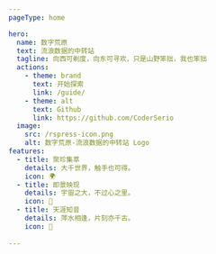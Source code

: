 ```yaml
---
pageType: home

hero:
  name: 数字荒原
  text: 流浪数据的中转站
  tagline: 向西可剃度，向东可寻欢，只是山野笨拙，我也笨拙
  actions:
    - theme: brand
      text: 开始探索
      link: /guide/
    - theme: alt
      text: Github
      link: https://github.com/CoderSerio
  image:
    src: /rspress-icon.png
    alt: 数字荒原-流浪数据的中转站 Logo
features:
  - title: 聚珍集萃
    details: 大千世界，触手也可得。
    icon: 🌍
  - title: 即景映现
    details: 宇宙之大，不过心之里。
    icon: 🌈
  - title: 天涯知音
    details: 萍水相逢，片刻亦千古。
    icon: 💬
  
---
```

